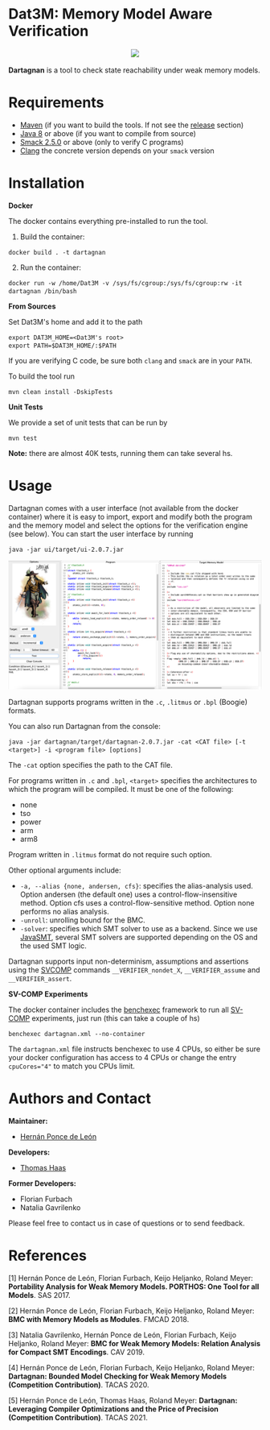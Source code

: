 # Dat3M: Memory Model Aware Verification

<p align="center"> 
<img src="ui/src/main/resources/dat3m.png">
</p>

**Dartagnan** is a tool to check state reachability under weak memory models.

Requirements
======
* [Maven](https://maven.apache.org/) (if you want to build the tools. If not see the [release](https://github.com/hernanponcedeleon/Dat3M/releases) section)
* [Java 8](https://openjdk.java.net/projects/jdk/16/) or above (if you want to compile from source)
* [Smack 2.5.0](https://github.com/smackers/smack) or above (only to verify C programs)
* [Clang](https://clang.llvm.org) the concrete version depends on your `smack` version

Installation
======

**Docker**

The docker contains everything pre-installed to run the tool.

1. Build the container:
```
docker build . -t dartagnan
```

2. Run the container:
```
docker run -w /home/Dat3M -v /sys/fs/cgroup:/sys/fs/cgroup:rw -it dartagnan /bin/bash
```

**From Sources**

Set Dat3M's home and add it to the path
```
export DAT3M_HOME=<Dat3M's root>
export PATH=$DAT3M_HOME/:$PATH
```

If you are verifying C code, be sure both `clang` and `smack` are in your `PATH`.

To build the tool run
```
mvn clean install -DskipTests
```

**Unit Tests**

We provide a set of unit tests that can be run by
```
mvn test
```
**Note:** there are almost 40K tests, running them can take several hs.

Usage
======
Dartagnan comes with a user interface (not available from the docker container) where it is easy to import, export and modify both the program and the memory model and select the options for the verification engine (see below).
You can start the user interface by running
```
java -jar ui/target/ui-2.0.7.jar
```
<p align="center"> 
<img src="ui/src/main/resources/ui.jpg">
</p>

Dartagnan supports programs written in the `.c`, `.litmus` or `.bpl` (Boogie) formats.

You can also run Dartagnan from the console:

```
java -jar dartagnan/target/dartagnan-2.0.7.jar -cat <CAT file> [-t <target>] -i <program file> [options]
```
The `-cat` option specifies the path to the CAT file.

For programs written in `.c` and `.bpl`, `<target>` specifies the architectures to which the program will be compiled. It must be one of the following: 
- none
- tso
- power
- arm
- arm8

Program written in `.litmus` format do not require such option.

Other optional arguments include:
- `-a, --alias {none, andersen, cfs}`: specifies the alias-analysis used. Option andersen (the default one) uses a control-flow-insensitive method. Option cfs uses a control-flow-sensitive method. Option none performs no alias analysis.
- `-unroll`: unrolling bound for the BMC.
- `-solver`: specifies which SMT solver to use as a backend. Since we use [JavaSMT](https://github.com/sosy-lab/java-smt), several SMT solvers are supported depending on the OS and the used SMT logic.

Dartagnan supports input non-determinism, assumptions and assertions using the [SVCOMP](https://sv-comp.sosy-lab.org/2020/index.php) commands `__VERIFIER_nondet_X`, `__VERIFIER_assume` and `__VERIFIER_assert`.

**SV-COMP Experiments**

The docker container includes the [benchexec](https://github.com/sosy-lab/benchexec) framework to run all [SV-COMP](https://sv-comp.sosy-lab.org/) experiments, just run (this can take a couple of hs)
```
benchexec dartagnan.xml --no-container
```
The `dartagnan.xml` file instructs benchexec to use 4 CPUs, so either be sure your docker configuration has access to 4 CPUs or change the entry `cpuCores="4"` to match you CPUs limit.

Authors and Contact
======
**Maintainer:**

* [Hernán Ponce de León](mailto:hernan.ponce@unibw.de)

**Developers:**

* [Thomas Haas](mailto:t.haas@tu-braunschweig.de)

**Former Developers:**

* Florian Furbach
* Natalia Gavrilenko

Please feel free to contact us in case of questions or to send feedback.

References
======
[1] Hernán Ponce de León, Florian Furbach, Keijo Heljanko, Roland Meyer: **Portability Analysis for Weak Memory Models. PORTHOS: One Tool for all Models**. SAS 2017.

[2] Hernán Ponce de León, Florian Furbach, Keijo Heljanko, Roland Meyer: **BMC with Memory Models as Modules**. FMCAD 2018.

[3] Natalia Gavrilenko, Hernán Ponce de León, Florian Furbach, Keijo Heljanko, Roland Meyer: **BMC for Weak Memory Models: Relation Analysis for Compact SMT Encodings**. CAV 2019.

[4] Hernán Ponce de León, Florian Furbach, Keijo Heljanko, Roland Meyer: **Dartagnan: Bounded Model Checking for Weak Memory Models (Competition Contribution)**. TACAS 2020.

[5] Hernán Ponce de León, Thomas Haas, Roland Meyer: **Dartagnan: Leveraging Compiler Optimizations and the Price of Precision (Competition Contribution)**. TACAS 2021.
